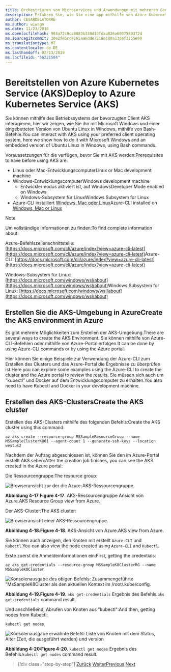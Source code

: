 ```yaml
---
title: Orchestrieren von Microservices und Anwendungen mit mehreren Containern für hohe Skalierbarkeit und Verfügbarkeit
description: Erfahren Sie, wie Sie eine app mithilfe von Azure Kubernetes Service bereitstellen.
author: CESARDELATORRE
ms.author: wiwagn
ms.date: 11/23/2018
ms.openlocfilehash: 984a72c9ca8883b338d10fdaa826a6007580372d
ms.sourcegitcommit: 30e2fe5cc4165aa6dde7218ec80a13def3255e98
ms.translationtype: MT
ms.contentlocale: de-DE
ms.lasthandoff: 02/13/2019
ms.locfileid: "56221504"
---
```

# <a name="deploy-to-azure-kubernetes-service-aks"></a><span data-ttu-id="b8333-103">Bereitstellen von Azure Kubernetes Service (AKS)</span><span class="sxs-lookup"><span data-stu-id="b8333-103">Deploy to Azure Kubernetes Service (AKS)</span></span>

<span data-ttu-id="b8333-104">Sie können mithilfe des Betriebssystems der bevorzugten Client AKS interagieren, hier wir zeigen, wie Sie ihn mit Microsoft Windows und einer eingebetteten Version von Ubuntu Linux in Windows, mithilfe von Bash-Befehle.</span><span class="sxs-lookup"><span data-stu-id="b8333-104">You can interact with AKS using your preferred client operating system, here we show how to do it with Microsoft Windows and an embedded version of Ubuntu Linux in Windows, using Bash commands.</span></span>

<span data-ttu-id="b8333-105">Voraussetzungen für die verfügen, bevor Sie mit AKS werden:</span><span class="sxs-lookup"><span data-stu-id="b8333-105">Prerequisites to have before using AKS are:</span></span>

- <span data-ttu-id="b8333-106">Linux oder Mac-Entwicklungscomputer</span><span class="sxs-lookup"><span data-stu-id="b8333-106">Linux or Mac development machine</span></span>
- <span data-ttu-id="b8333-107">Windows-Entwicklungscomputer</span><span class="sxs-lookup"><span data-stu-id="b8333-107">Windows development machine</span></span>
  - <span data-ttu-id="b8333-108">Entwicklermodus aktiviert ist, auf Windows</span><span class="sxs-lookup"><span data-stu-id="b8333-108">Developer Mode enabled on Windows</span></span>
  - <span data-ttu-id="b8333-109">Windows-Subsystem für Linux</span><span class="sxs-lookup"><span data-stu-id="b8333-109">Windows Subsystem for Linux</span></span>
- <span data-ttu-id="b8333-110">Azure-CLI installiert [Windows, Mac oder Linux](https://docs.microsoft.com/cli/azure/install-azure-cli?view=azure-cli-latest)</span><span class="sxs-lookup"><span data-stu-id="b8333-110">Azure-CLI installed on [Windows, Mac or Linux](https://docs.microsoft.com/cli/azure/install-azure-cli?view=azure-cli-latest)</span></span>

> [!NOTE]
> <span data-ttu-id="b8333-111">Um vollständige Informationen zu finden:</span><span class="sxs-lookup"><span data-stu-id="b8333-111">To find complete information about:</span></span>
>
> <span data-ttu-id="b8333-112">Azure-Befehlszeilenschnittstelle: [https://docs.microsoft.com/cli/azure/index?view=azure-cli-latest](https://docs.microsoft.com/cli/azure/index?view=azure-cli-latest)</span><span class="sxs-lookup"><span data-stu-id="b8333-112">Azure-CLI: [https://docs.microsoft.com/cli/azure/index?view=azure-cli-latest](https://docs.microsoft.com/cli/azure/index?view=azure-cli-latest)</span></span>
>
> <span data-ttu-id="b8333-113">Windows-Subsystem für Linux: [https://docs.microsoft.com/windows/wsl/about](https://docs.microsoft.com/windows/wsl/about)</span><span class="sxs-lookup"><span data-stu-id="b8333-113">Windows Subsystem for Linux: [https://docs.microsoft.com/windows/wsl/about](https://docs.microsoft.com/windows/wsl/about)</span></span>

## <a name="create-the-aks-environment-in-azure"></a><span data-ttu-id="b8333-114">Erstellen Sie die AKS-Umgebung in Azure</span><span class="sxs-lookup"><span data-stu-id="b8333-114">Create the AKS environment in Azure</span></span>

<span data-ttu-id="b8333-115">Es gibt mehrere Möglichkeiten zum Erstellen der AKS-Umgebung.</span><span class="sxs-lookup"><span data-stu-id="b8333-115">There are several ways to create the AKS Environment.</span></span> <span data-ttu-id="b8333-116">Sie können mithilfe von Azure-CLI-Befehlen oder mithilfe von Azure-Portal erfolgen.</span><span class="sxs-lookup"><span data-stu-id="b8333-116">It can be done by using Azure-CLI commands or by using the Azure portal.</span></span>

<span data-ttu-id="b8333-117">Hier können Sie einige Beispiele zur Verwendung der Azure-CLI zum Erstellen des Clusters und das Azure-Portal die Ergebnisse zu überprüfen ist.</span><span class="sxs-lookup"><span data-stu-id="b8333-117">Here you can explore some examples using the Azure-CLI to create the cluster and the Azure portal to review the results.</span></span> <span data-ttu-id="b8333-118">Sie müssen sich auch um "kubectl" und Docker auf dem Entwicklungscomputer zu erhalten.</span><span class="sxs-lookup"><span data-stu-id="b8333-118">You also need to have Kubectl and Docker in your development machine.</span></span>  

## <a name="create-the-aks-cluster"></a><span data-ttu-id="b8333-119">Erstellen des AKS-Clusters</span><span class="sxs-lookup"><span data-stu-id="b8333-119">Create the AKS cluster</span></span>

<span data-ttu-id="b8333-120">Erstellen des AKS-Clusters mithilfe des folgenden Befehls:</span><span class="sxs-lookup"><span data-stu-id="b8333-120">Create the AKS cluster using this command:</span></span>

```console
az aks create --resource-group MSSampleResourceGroup --name MSSampleClusterK801 --agent-count 1 --generate-ssh-keys --location westus2
```

<span data-ttu-id="b8333-121">Nachdem der Auftrag abgeschlossen ist, können Sie den im Azure-Portal erstellt AKS sehen:</span><span class="sxs-lookup"><span data-stu-id="b8333-121">After the creation job finishes, you can see the AKS created in the Azure portal:</span></span>

<span data-ttu-id="b8333-122">Die Ressourcengruppe:</span><span class="sxs-lookup"><span data-stu-id="b8333-122">The resource group:</span></span>

![Browseransicht zur der die Azure-AKS-Ressourcengruppe.](media/aks-resource-group-view.png)

<span data-ttu-id="b8333-124">**Abbildung 4-17**.</span><span class="sxs-lookup"><span data-stu-id="b8333-124">**Figure 4-17**.</span></span> <span data-ttu-id="b8333-125">AKS-Ressourcengruppe Ansicht von Azure.</span><span class="sxs-lookup"><span data-stu-id="b8333-125">AKS Resource Group view from Azure.</span></span>

<span data-ttu-id="b8333-126">Der AKS-Cluster:</span><span class="sxs-lookup"><span data-stu-id="b8333-126">The AKS cluster:</span></span>

![Browseransicht einer AKS-Ressourcengruppe.](media/aks-cluster-view.png)

<span data-ttu-id="b8333-128">**Abbildung 4-18.**</span><span class="sxs-lookup"><span data-stu-id="b8333-128">**Figure 4-18**.</span></span> <span data-ttu-id="b8333-129">AKS-Ansicht von Azure.</span><span class="sxs-lookup"><span data-stu-id="b8333-129">AKS view from Azure.</span></span>

<span data-ttu-id="b8333-130">Sie können auch anzeigen, den Knoten mit erstellt `Azure-CLI` und `Kubectl`.</span><span class="sxs-lookup"><span data-stu-id="b8333-130">You can also view the node created using `Azure-CLI` and `Kubectl`.</span></span>

<span data-ttu-id="b8333-131">Erste zuerst die Anmeldeinformationen ein:</span><span class="sxs-lookup"><span data-stu-id="b8333-131">First, getting the credentials:</span></span>

```console
az aks get-credentials --resource-group MSSampleK8ClusterRG --name MSSampleK8Cluster
```

![Konsolenausgabe des obigen Befehls: Zusammengeführte "MsSampleK8Cluster als den aktuellen Kontext im /root/.kube/config.](media/get-credentials-command-result.png)

<span data-ttu-id="b8333-133">**Abbildung 4-19.**</span><span class="sxs-lookup"><span data-stu-id="b8333-133">**Figure 4-19**.</span></span> <span data-ttu-id="b8333-134">`aks get-credentials` Ergebnis des Befehls.</span><span class="sxs-lookup"><span data-stu-id="b8333-134">`aks get-credentials` command result.</span></span>

<span data-ttu-id="b8333-135">Und anschließend, Abrufen von Knoten aus "kubectl":</span><span class="sxs-lookup"><span data-stu-id="b8333-135">And then, getting nodes from Kubectl:</span></span>

```console
kubectl get nodes
```

![Konsolenausgabe erwähnte Befehl: Liste von Knoten mit dem Status, Alter (Zeit, die ausgeführt werden) und version](media/kubectl-get-nodes-command-result.png)

<span data-ttu-id="b8333-137">**Abbildung 4-20:**</span><span class="sxs-lookup"><span data-stu-id="b8333-137">**Figure 4-20**.</span></span> <span data-ttu-id="b8333-138">`kubectl get nodes` Ergebnis des Befehls.</span><span class="sxs-lookup"><span data-stu-id="b8333-138">`kubectl get nodes` command result.</span></span>

>[!div class="step-by-step"]
><span data-ttu-id="b8333-139">[Zurück](orchestrate-high-scalability-availability.md)
>[Weiter](docker-apps-development-environment.md)</span><span class="sxs-lookup"><span data-stu-id="b8333-139">[Previous](orchestrate-high-scalability-availability.md)
[Next](docker-apps-development-environment.md)</span></span>
